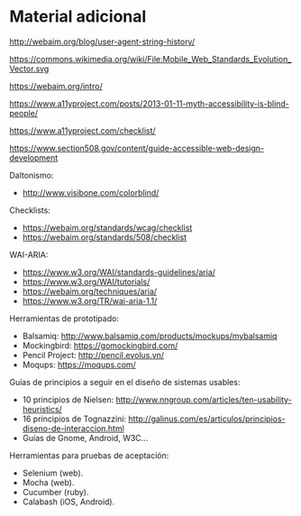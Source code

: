 # Material adicional

<http://webaim.org/blog/user-agent-string-history/>

<https://commons.wikimedia.org/wiki/File:Mobile_Web_Standards_Evolution_Vector.svg>

<https://webaim.org/intro/>

<https://www.a11yproject.com/posts/2013-01-11-myth-accessibility-is-blind-people/>

<https://www.a11yproject.com/checklist/>

<https://www.section508.gov/content/guide-accessible-web-design-development>

Daltonismo:

- <http://www.visibone.com/colorblind/>

Checklists:

- <https://webaim.org/standards/wcag/checklist>
- <https://webaim.org/standards/508/checklist>

WAI-ARIA:

- <https://www.w3.org/WAI/standards-guidelines/aria/>
- <https://www.w3.org/WAI/tutorials/>
- <https://webaim.org/techniques/aria/>
- <https://www.w3.org/TR/wai-aria-1.1/>

Herramientas de prototipado:

- Balsamiq: <http://www.balsamiq.com/products/mockups/mybalsamiq>
- Mockingbird: <https://gomockingbird.com/>
- Pencil Project: <http://pencil.evolus.vn/>
- Moqups: <https://moqups.com/>

Guías de principios a seguir en el diseño de sistemas usables:

- 10 principios de Nielsen: <http://www.nngroup.com/articles/ten-usability-heuristics/>
- 16 principios de Tognazzini: <http://galinus.com/es/articulos/principios-diseno-de-interaccion.html>
- Guías de Gnome, Android, W3C...

Herramientas para pruebas de aceptación:

- Selenium (web).
- Mocha (web).
- Cucumber (ruby).
- Calabash (iOS, Android).
